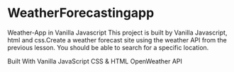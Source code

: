 # WeatherForecastingapp
Weather-App in Vanilla Javascript
This project is built by Vanilla Javascript, html and css.Create a weather forecast site using the weather API from the previous lesson. You should be able to search for a specific location.

Built With
Vanilla JavaScript
CSS & HTML
OpenWeather API
